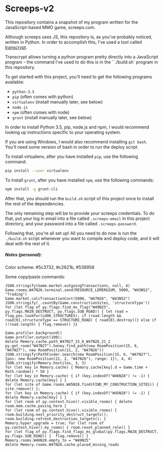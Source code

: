 Screeps-v2
==========

This repository contains a snapshot of my program written for the JavaScript-based MMO game, screeps.com.

Although screeps uses JS, this repository is, as you've probably noticed, written in Python. In order to accomplish this,
I've used a tool called [transcrypt](transcrypt.com).

Transcrypt allows turning a python program pretty directly into a JavaScript program - the command I've used to do this
is in the ``./build.sh` program in this repository.

To get started with this project, you'll need to get the following programs available:
- `python-3.5`
- `pip` (often comes with python)
- `virtualenv` (install manually later, see below)
- `node.js`
- `npm` (often comes with node)
- `grunt` (install manually later, see below)

In order to install Python 3.5, pip, node.js and npm, I would recommend looking up instructions specific to your
operating system.

If you are using Windows, I would also recommend installing `git bash`. You'll need some version of bash in order to run
the deploy script.

To install virtualenv, after you have installed `pip`, use the following command:

```sh
pip install --user virtualenv
```

To install `grunt`, after you have installed `npm`, use the following commands:
```sh
npm install -g grunt-cli
```

After that, you should run the `build.sh` script of this project once to install the rest of the dependencies.

The only remaining step will be to provide your screeps credentials. To do that, put your log in email into a file
called `.screeps-email` in this project directory, and your password into a file called `.screeps-password`.

Following that, you're all set up! All you need to do now is run the `./build.sh` script whenever you want to compile
and deploy code, and it will deal with the rest of it.


##### Notes (personal):

Color scheme: #5c3732, #c2621b, #536958

Some copy/paste commands:

```
JSON.stringify(Game.market.outgoingTransactions, null, 4)
Game.rooms.W47N26.terminal.send(RESOURCE_LEMERGIUM, 5000, "W43N52", "Trading")
Game.market.calcTransactionCost(5000, "W47N26", "W43N52")
JSON.stringify(_.countBy(Game.constructionSites, 'structureType'))
for (let flag of py.flags.find_ms_flag("W49N25", py.flags.MAIN_DESTRUCT, py.flags.SUB_ROAD)) { let road = flag.pos.lookFor(LOOK_STRUCTURES); if (road.length && road[0].structureType == STRUCTURE_ROAD) { road[0].destroy()} else if (!road.length) { flag.remove() }}

Game.profiler.background()
Game.profiler.output(100);
delete Memory.cache.path_W47N27_15_6_W47N26_21_2
py.get_room("W47N27").honey.find_path(new RoomPosition(15, 6, "W47N27"), new RoomPosition(21, 2, "W47N26"))
JSON.stringify(PathFinder.search(new RoomPosition(15, 6, "W47N27"), {pos: new RoomPosition(21, 2, "W47N26"), range: 1}), 4, 4)
JSON.stringify(Memory.hostiles, 3, 3)
for (let key in Memory.cache) { Memory.cache[key].d = Game.time + Math.random() * 50 }
for (let key in Memory.cache) { if (key.indexOf("W46N28") != -1) { delete Memory.cache[key] } }
for (let site of Game.rooms.W45N28.find(FIND_MY_CONSTRUCTION_SITES)) { site.remove() };
for (let key in Memory.cache) { if (key.indexOf("W45N28") != -1) { delete Memory.cache[key] } }
for (let room of py.context.hive().visible_rooms) { delete room.mem.cache.paving_here }
for (let room of py.context.hive().visible_rooms) { room.building.next_priority_destruct_targets(); room.building.refresh_destruction_targets(); }
Memory.hyper_upgrade = true; for (let room of py.context.hive().my_rooms) { room.reset_planned_role() }
for (let flag of py.flags.find_flags_ms_global(py.flags.MAIN_DESTRUCT, py.flags.SUB_ROAD)) {  flag.remove() }
Memory.rooms.W46N28.empty_to = "W49N25"
delete Memory.rooms.W47N26.cache.placed_mining_roads
```
